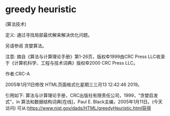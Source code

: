 # greedy heuristic


(算法技术)



定义:
通过寻找局部最优解来解决优化问题。



另请参阅
贪婪算法。



注意:
摘自《算法与计算理论手册》第1-26页，版权©1999由CRC Press LLC收录于《计算机科学、工程与技术词典》版权©2000 CRC Press LLC。


作者:CRC-A







2005年1月11日修改
HTML页面格式化星期三三月13 12:42:46 2019。



引用如下:
算法与计算理论手册，CRC出版社有限责任公司，1999，“贪婪启发式”，in
算法和数据结构词典[在线]，Paul E. Black主编，2005年1月11日。(今天访问)
可从:https://www.nist.gov/dads/HTML/greedyHeuristic.html获得